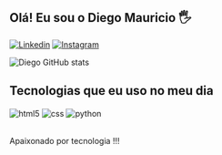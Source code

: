 ## Olá! Eu sou o Diego Mauricio 🖐️

[![Linkedin](https://img.shields.io/badge/LinkedIn-0077B5?style=for-the-badge&logo=linkedin&logoColor=white)](https://www.linkedin.com/in/diego-mauricio-27a64a2a5/)
[![Instagram](https://img.shields.io/badge/Instagram-E4405F?style=for-the-badge&logo=instagram&logoColor=white)](https://www.instagram.com/_diegosantos12/?next=%2F)

![Diego GitHub stats](https://github-readme-stats.vercel.app/api?username=DiegoJP29&show_icons=true&theme=dracula&count_private=true)

## Tecnologias que eu uso no meu dia

<div style="display: inline_block">
  <img align="center" alt="html5" src="https://img.shields.io/badge/HTML5-E34F26?style=for-the-badge&logo=html5&logoColor=white" />
  <img align="center" alt="css" src="https://img.shields.io/badge/CSS3-1572B6?style=for-the-badge&logo=css3&logoColor=white" />
  <img align="center" alt="python" src="https://img.shields.io/badge/Python-3776AB?style=for-the-badge&logo=python&logoColor=white" />
</div><br/>

Apaixonado por tecnologia !!!

